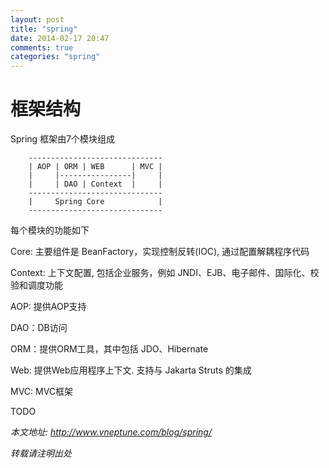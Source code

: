 ```yaml
---
layout: post
title: "spring"
date: 2014-02-17 20:47
comments: true
categories: "spring"
---
```


# 框架结构

Spring 框架由7个模块组成

```
    ------------------------------
    | AOP | ORM | WEB      | MVC |
    |     |----------------|     |
    |     | DAO | Context  |     |
    ------------------------------
    |     Spring Core            |
    ------------------------------
```

<!--more-->

每个模块的功能如下

Core: 主要组件是 BeanFactory，实现控制反转(IOC), 通过配置解耦程序代码

Context: 上下文配置, 包括企业服务，例如 JNDI、EJB、电子邮件、国际化、校验和调度功能

AOP: 提供AOP支持

DAO：DB访问

ORM：提供ORM工具，其中包括 JDO、Hibernate

Web: 提供Web应用程序上下文. 支持与 Jakarta Struts 的集成

MVC: MVC框架

TODO 

*本文地址: <a href=http://www.vneptune.com/blog/spring/> http://www.vneptune.com/blog/spring/</a>*

*转载请注明出处*
